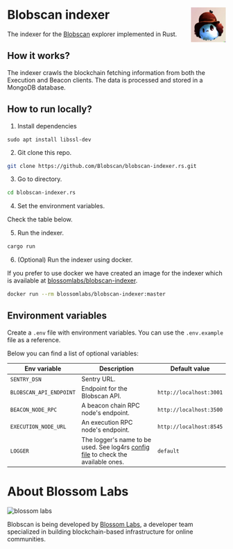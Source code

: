 # Blobscan indexer <a href="#"><img align="right" src=".github/assets/blobi.jpeg" height="80px" /></a>

The indexer for the [Blobscan](https://github.com/Blobscan/blobscan) explorer implemented in Rust.

## How it works?

The indexer crawls the blockchain fetching information from both the Execution and Beacon clients. The data is processed and stored in a MongoDB database.

## How to run locally?

1. Install dependencies

```
sudo apt install libssl-dev
```

2. Git clone this repo.

```bash
git clone https://github.com/Blobscan/blobscan-indexer.rs.git
```

3. Go to directory.

```bash
cd blobscan-indexer.rs
```

4. Set the environment variables.

Check the table below.

5. Run the indexer.

```bash
cargo run
```

6. (Optional) Run the indexer using docker.

If you prefer to use docker we have created an image for the indexer which is available at [blossomlabs/blobscan-indexer](https://hub.docker.com/repository/docker/blossomlabs/blobscan-indexer/general).

```bash
docker run --rm blossomlabs/blobscan-indexer:master
```

## Environment variables

Create a `.env` file with environment variables. You can use the `.env.example` file as a reference.

Below you can find a list of optional variables:

| Env variable            | Description                                                                                     | Default value           |
| ----------------------- | ----------------------------------------------------------------------------------------------- | ----------------------- |
| `SENTRY_DSN`            | Sentry URL.                                                                                     |                         |
| `BLOBSCAN_API_ENDPOINT` | Endpoint for the Blobscan API.                                                                  | `http://localhost:3001` |
| `BEACON_NODE_RPC`       | A beacon chain RPC node's endpoint.                                                             | `http://localhost:3500` |
| `EXECUTION_NODE_URL`    | An execution RPC node's endpoint.                                                               | `http://localhost:8545` |
| `LOGGER`                | The logger's name to be used. See log4rs [config file](log4rs.yml) to check the available ones. | `default`               |

# About Blossom Labs

![blossom labs](https://blossom.software/img/logo.svg)

Blobscan is being developed by [Blossom Labs](https://blossom.software/), a developer team specialized in building blockchain-based infrastructure for online communities.

